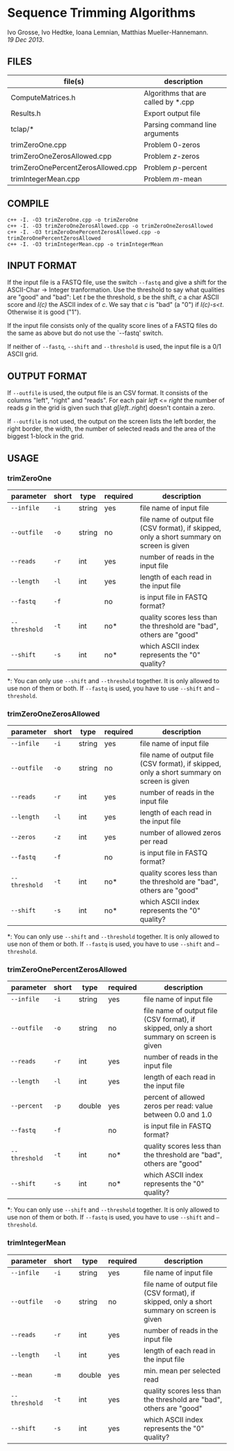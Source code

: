 # Sequence Trimming Algorithms
Ivo Grosse, Ivo Hedtke, Ioana Lemnian, Matthias Mueller-Hannemann.  
*19 Dec 2013*.

## FILES
| file(s)                            | description                         |
| ---------------------------------- | ----------------------------------- |
| ComputeMatrices.h                  | Algorithms that are called by *.cpp |
| Results.h                          | Export output file                  |
| tclap/\*                           | Parsing command line arguments      |
| trimZeroOne.cpp                    | Problem 0-zeros                     |
| trimZeroOneZerosAllowed.cpp        | Problem *z*-zeros                   |
| trimZeroOnePercentZerosAllowed.cpp | Problem *p*-percent                 |
| trimIntegerMean.cpp                | Problem *m*-mean                    |

## COMPILE
```
c++ -I. -O3 trimZeroOne.cpp -o trimZeroOne
c++ -I. -O3 trimZeroOneZerosAllowed.cpp -o trimZeroOneZerosAllowed
c++ -I. -O3 trimZeroOnePercentZerosAllowed.cpp -o trimZeroOnePercentZerosAllowed
c++ -I. -O3 trimIntegerMean.cpp -o trimIntegerMean
```

## INPUT FORMAT
If the input file is a FASTQ file, use the switch `--fastq` and give a shift for
the ASCII-Char -> Integer tranformation. Use the threshold to say what qualities
are "good" and "bad": Let *t* be the threshold, *s* be the shift, *c* a char ASCII
score and *I(c)* the ASCII index of *c*. We say that *c* is "bad" (a "0") if *I(c)-s<t*.
Otherwise it is good ("1").

If the input file consists only of the quality score lines of a FASTQ files do
the same as above but do not use the `--fastq' switch.

If neither of `--fastq`, `--shift` and `--threshold` is used, the input file is a 0/1
ASCII grid.

## OUTPUT FORMAT
If `--outfile` is used, the output file is an CSV format. It consists of the
columns "left", "right" and "reads". For each pair *left* <= *right* the number of
reads *g* in the grid is given such that *g*[*left*..*right*] doesn't contain a zero.

If `--outfile` is not used, the output on the screen lists the left border, the
right border, the width, the number of selected reads and the area of the biggest
1-block in the grid.

## USAGE
### trimZeroOne
| parameter     | short | type   | required | description                                                                                |
| ------------- | ----- | ------ | -------- | ------------------------------------------------------------------------------------------ |
| `--infile`    | `-i`  | string | yes      | file name of input file                                                                    |
| `--outfile`   | `-o`  | string | no       | file name of output file (CSV format), if skipped, only a short summary on screen is given |
| `--reads`     | `-r`  | int    | yes      | number of reads in the input file                                                          |
| `--length`    | `-l`  | int    | yes      | length of each read in the input file                                                      |
| `--fastq`     | `-f`  |        | no       | is input file in FASTQ format?                                                             |
| `--threshold` | `-t`  | int    | no\*     | quality scores less than the threshold are "bad", others are "good"                        |
| `--shift`     | `-s`  | int    | no\*     | which ASCII index represents the "0" quality?                                              |

\*: You can only use `--shift` and `--threshold` together. It is only allowed to use
non of them or both. If `--fastq` is used, you have to use `--shift` and `–threshold`.

### trimZeroOneZerosAllowed
| parameter     | short | type   | required | description                                                                                |
| ------------- | ----- | ------ | -------- | ------------------------------------------------------------------------------------------ |
| `--infile`    | `-i`  | string | yes      | file name of input file                                                                    |
| `--outfile`   | `-o`  | string | no       | file name of output file (CSV format), if skipped, only a short summary on screen is given |
| `--reads`     | `-r`  | int    | yes      | number of reads in the input file                                                          |
| `--length`    | `-l`  | int    | yes      | length of each read in the input file                                                      |
| `--zeros`     | `-z`  | int    | yes      | number of allowed zeros per read                                                           |
| `--fastq`     | `-f`  |        | no       | is input file in FASTQ format?                                                             |
| `--threshold` | `-t`  | int    | no\*     | quality scores less than the threshold are "bad", others are "good"                        |
| `--shift`     | `-s`  | int    | no\*     | which ASCII index represents the "0" quality?                                              |

\*: You can only use `--shift` and `--threshold` together. It is only allowed to use
non of them or both. If `--fastq` is used, you have to use `--shift` and `–threshold`.

### trimZeroOnePercentZerosAllowed
| parameter     | short | type   | required | description                                                                                |
| ------------- | ----- | ------ | -------- | ------------------------------------------------------------------------------------------ |
| `--infile`    | `-i`  | string | yes      | file name of input file                                                                    |
| `--outfile`   | `-o`  | string | no       | file name of output file (CSV format), if skipped, only a short summary on screen is given |
| `--reads`     | `-r`  | int    | yes      | number of reads in the input file                                                          |
| `--length`    | `-l`  | int    | yes      | length of each read in the input file                                                      |
| `--percent`   | `-p`  | double | yes      | percent of allowed zeros per read: value between 0.0 and 1.0                               |
| `--fastq`     | `-f`  |        | no       | is input file in FASTQ format?                                                             |
| `--threshold` | `-t`  | int    | no\*     | quality scores less than the threshold are "bad", others are "good"                        |
| `--shift`     | `-s`  | int    | no\*     | which ASCII index represents the "0" quality?                                              |

\*: You can only use `--shift` and `--threshold` together. It is only allowed to use
non of them or both. If `--fastq` is used, you have to use `--shift` and `–threshold`.

### trimIntegerMean
| parameter     | short | type   | required | description                                                                                |
| ------------- | ----- | ------ | -------- | ------------------------------------------------------------------------------------------ |
| `--infile`    | `-i`  | string | yes      | file name of input file                                                                    |
| `--outfile`   | `-o`  | string | no       | file name of output file (CSV format), if skipped, only a short summary on screen is given |
| `--reads`     | `-r`  | int    | yes      | number of reads in the input file                                                          |
| `--length`    | `-l`  | int    | yes      | length of each read in the input file                                                      |
| `--mean`      | `-m`  | double | yes      | min. mean per selected read                                                                |
| `--threshold` | `-t`  | int    | yes      | quality scores less than the threshold are "bad", others are "good"                        |
| `--shift`     | `-s`  | int    | yes      | which ASCII index represents the "0" quality?                                              |